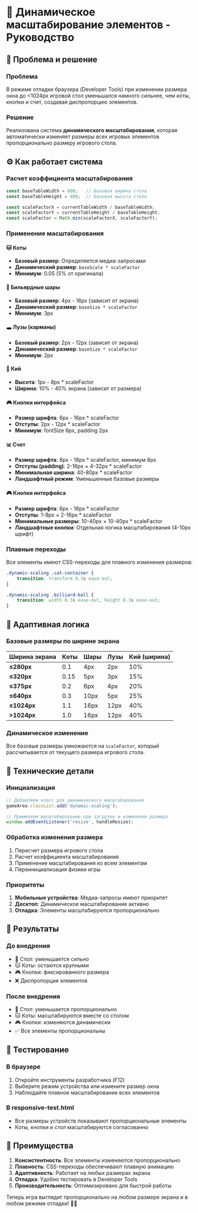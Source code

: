 # 🎯 Динамическое масштабирование элементов - Руководство

## 🚀 Проблема и решение

### Проблема
В режиме отладки браузера (Developer Tools) при изменении размера окна до <1024px игровой стол уменьшался намного сильнее, чем коты, кнопки и счет, создавая диспропорцию элементов.

### Решение
Реализована система **динамического масштабирования**, которая автоматически изменяет размеры всех игровых элементов пропорционально размеру игрового стола.

## ⚙️ Как работает система

### Расчет коэффициента масштабирования
```javascript
const baseTableWidth = 600;   // Базовая ширина стола
const baseTableHeight = 400;  // Базовая высота стола

const scaleFactorX = currentTableWidth / baseTableWidth;
const scaleFactorY = currentTableHeight / baseTableHeight;
const scaleFactor = Math.min(scaleFactorX, scaleFactorY);
```

### Применение масштабирования

#### 🐱 Коты
- **Базовый размер**: Определяется медиа-запросами
- **Динамический размер**: `baseScale * scaleFactor`
- **Минимум**: 0.05 (5% от оригинала)

#### 🎱 Бильярдные шары
- **Базовый размер**: 4px - 16px (зависит от экрана)
- **Динамический размер**: `baseSize * scaleFactor`
- **Минимум**: 3px

#### 🕳️ Лузы (карманы)
- **Базовый размер**: 2px - 12px (зависит от экрана)
- **Динамический размер**: `baseSize * scaleFactor`
- **Минимум**: 2px

#### 🎯 Кий
- **Высота**: 1px - 8px * scaleFactor
- **Ширина**: 10% - 40% экрана (зависит от размера)

#### 🎮 Кнопки интерфейса
- **Размер шрифта**: 6px - 16px * scaleFactor
- **Отступы**: 2px - 12px * scaleFactor
- **Минимум**: fontSize 6px, padding 2px

#### 📊 Счет
- **Размер шрифта**: 8px - 18px * scaleFactor, минимум 8px
- **Отступы (padding)**: 2-16px × 4-32px * scaleFactor
- **Минимальная ширина**: 40-80px * scaleFactor
- **Ландшафтный режим**: Уменьшенные базовые размеры

#### 🎮 Кнопки интерфейса
- **Размер шрифта**: 6px - 16px * scaleFactor
- **Отступы**: 1-8px × 2-16px * scaleFactor  
- **Минимальные размеры**: 10-40px × 10-40px * scaleFactor
- **Ландшафтные кнопки**: Отдельная логика масштабирования (4-10px шрифт)

### Плавные переходы
Все элементы имеют CSS-переходы для плавного изменения размеров:
```css
.dynamic-scaling .cat-container {
    transition: transform 0.3s ease-out;
}

.dynamic-scaling .billiard-ball {
    transition: width 0.3s ease-out, height 0.3s ease-out;
}
```

## 📱 Адаптивная логика

### Базовые размеры по ширине экрана

| Ширина экрана | Коты | Шары | Лузы | Кий (ширина) |
|---------------|------|------|------|--------------|
| **≤280px** | 0.1 | 4px | 2px | 10% |
| **≤320px** | 0.15 | 5px | 3px | 15% |
| **≤375px** | 0.2 | 6px | 4px | 20% |
| **≤640px** | 0.3 | 10px | 5px | 25% |
| **≤1024px** | 1.1 | 16px | 12px | 40% |
| **>1024px** | 1.0 | 16px | 12px | 40% |

### Динамическое изменение
Все базовые размеры умножаются на `scaleFactor`, который рассчитывается от текущего размера игрового стола.

## 🔧 Технические детали

### Инициализация
```javascript
// Добавляем класс для динамического масштабирования
gameArea.classList.add('dynamic-scaling');

// Применяем масштабирование при загрузке и изменении размера
window.addEventListener('resize', handleResize);
```

### Обработка изменения размера
1. Пересчет размера игрового стола
2. Расчет коэффициента масштабирования
3. Применение масштабирования ко всем элементам
4. Переинициализация физики игры

### Приоритеты
1. **Мобильные устройства**: Медиа-запросы имеют приоритет
2. **Десктоп**: Динамическое масштабирование активно
3. **Отладка**: Элементы масштабируются пропорционально

## 🎯 Результаты

### До внедрения
- 📱 Стол: уменьшается сильно
- 🐱 Коты: остаются крупными
- 🎮 Кнопки: фиксированного размера
- ❌ Диспропорция элементов

### После внедрения
- 📱 Стол: уменьшается пропорционально
- 🐱 Коты: масштабируются вместе со столом
- 🎮 Кнопки: изменяются динамически
- ✅ Все элементы пропорциональны

## 🧪 Тестирование

### В браузере
1. Откройте инструменты разработчика (F12)
2. Выберите режим устройства или измените размер окна
3. Наблюдайте плавное масштабирование всех элементов

### В responsive-test.html
- Все размеры устройств показывают пропорциональные элементы
- Коты, кнопки и стол масштабируются согласованно

## 🚀 Преимущества

1. **Консистентность**: Все элементы изменяются пропорционально
2. **Плавность**: CSS-переходы обеспечивают плавную анимацию
3. **Адаптивность**: Работает на любых размерах экрана
4. **Отладка**: Удобно тестировать в Developer Tools
5. **Производительность**: Оптимизировано для быстрой работы

Теперь игра выглядит пропорционально на любом размере экрана и в любом режиме отладки! 🎱✨